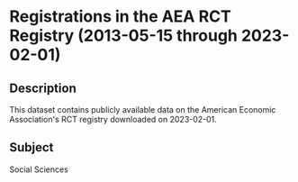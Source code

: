 # Registrations in the AEA RCT Registry (2013-05-15 through 2023-02-01)

## Description 
This dataset contains publicly available data on the American Economic Association's RCT registry downloaded on 2023-02-01.

## Subject
Social Sciences
